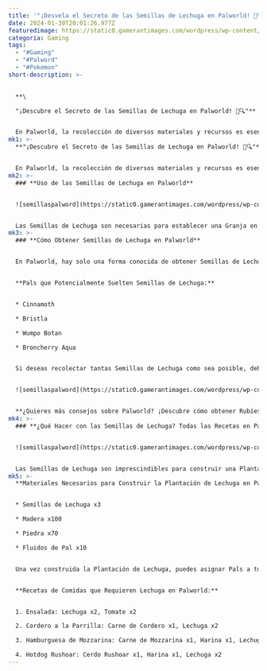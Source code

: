 ```yaml
---
title: '"¡Desvela el Secreto de las Semillas de Lechuga en Palworld! 🌱🔍"'
date: 2024-01-30T20:01:26.977Z
featuredimage: https://static0.gamerantimages.com/wordpress/wp-content/uploads/2024/01/lettuce-seeds-palworld.jpg?q=50&fit=contain&w=1140&h=&dpr=1.5
categoria: Gaming
tags:
  - "#Gaming"
  - "#Palword"
  - "#Pokemon"
short-description: >-
  

  **\

  "¡Descubre el Secreto de las Semillas de Lechuga en Palworld! 🌱🔍"**


  En Palworld, la recolección de diversos materiales y recursos es esencial para sobrevivir en las islas y desarrollar tu base mediante la creación de nuevo
mk1: >-
  **"¡Descubre el Secreto de las Semillas de Lechuga en Palworld! 🌱🔍"**


  En Palworld, la recolección de diversos materiales y recursos es esencial para sobrevivir en las islas y desarrollar tu base mediante la creación de nuevos objetos, instalaciones, herramientas y armas. Entre los numerosos materiales disponibles, las Semillas de Lechuga resultan muy útiles por varias razones.
mk2: >-
  ### **Uso de las Semillas de Lechuga en Palworld**


  ![semillaspalword](https://static0.gamerantimages.com/wordpress/wp-content/uploads/2024/01/lettuce-seeds-in-palworld.jpg?q=50&fit=crop&w=1500&dpr=1.5 "semillaspalword")


  Las Semillas de Lechuga son necesarias para establecer una Granja en tu Base en Palworld y cultivar lechuga. Esta lechuga luego se puede utilizar para cocinar diversas recetas de comidas, las cuales pueden ser consumidas por el personaje del jugador o sus Pals para mantener un nivel saludable de hambre. Dado que el hambre es uno de los aspectos más importantes a considerar en tu aventura, conocer cómo obtener alimentos como las Semillas de Lechuga será beneficioso para tu experiencia de juego.
mk3: >-
  ### **Cómo Obtener Semillas de Lechuga en Palworld**


  En Palworld, hay solo una forma conocida de obtener Semillas de Lechuga. Para adquirirlas, deberás cazar ciertos Pals salvajes y recolectar sus caídas de materiales, ya sea matándolos o capturándolos repetidamente. Las Semillas de Lechuga no son un botín común, por lo que puede llevar algún tiempo obtener algunas, y aún más si planeas acumular un buen número.


  **Pals que Potencialmente Suelten Semillas de Lechuga:**


  * Cinnamoth

  * Bristla

  * Wumpo Botan

  * Broncherry Aqua


  Si deseas recolectar tantas Semillas de Lechuga como sea posible, debes dirigirte a un área donde aparezcan con frecuencia los Pals mencionados anteriormente. Afortunadamente, hay una ubicación abundante en Cinnamoth y Bristla, lo que la convierte en el lugar perfecto para buscar Semillas de Lechuga. Este hábitat se encuentra en el centro del mapa de Palworld y es hogar de muchos Cinnamoth y Bristla, lo que te permitirá cazar ambas especies al mismo tiempo. No olvides llevar un buen equipo de Pals y algunas Esferas de Pal para mantener tu energía. Para ubicaciones precisas, consulta la captura de pantalla del mapa a continuación, donde se identifica este hábitat con marcas naranjas.


  ![semillaspalword](https://static0.gamerantimages.com/wordpress/wp-content/uploads/2024/01/cinnamoth-habitat.jpg?q=50&fit=crop&w=1500&dpr=1.5 "semillaspalword")


  **¿Quieres más consejos sobre Palworld? ¡Descubre cómo obtener Rubíes y otros trucos! 🤯👉** *\[Enlace al artículo sobre cómo obtener Rubíes]*
mk4: >-
  ### **¿Qué Hacer con las Semillas de Lechuga? Todas las Recetas en Palworld**


  ![semillaspalword](https://static0.gamerantimages.com/wordpress/wp-content/uploads/2024/01/palworld-cook-4.jpg?q=50&fit=crop&w=1500&dpr=1.5 "semillaspalword")


  Las Semillas de Lechuga son imprescindibles para construir una Plantación de Lechuga, la cual te permite establecer una granja en tu Base y automáticamente generar recursos para hacer comida, tanto para ti como para tus Pals, incluidos los que trabajan en la Base. Puedes desbloquear la Plantación de Lechuga usando Puntos de Tecnología para comprar la receta de construcción a partir del nivel 38 en adelante. Después de desbloquearla, puedes construir la Plantación de Lechuga en tu Base a expensas de algunos materiales.
mk5: >-
  **Materiales Necesarios para Construir la Plantación de Lechuga en Palworld:**


  * Semillas de Lechuga x3

  * Madera x100

  * Piedra x70

  * Fluidos de Pal x10


  Una vez construida la Plantación de Lechuga, puedes asignar Pals a tu Base para que cultiven lechuga mientras te aventuras por ahí. Si tienes Pals activos en tu base que pueden realizar tanto las tareas de Plantar como de Regar, podrás cultivar lechuga a un ritmo bastante decente.


  **Recetas de Comidas que Requieren Lechuga en Palworld:**


  1. Ensalada: Lechuga x2, Tomate x2

  2. Cordero a la Parrilla: Carne de Cordero x1, Lechuga x2

  3. Hamburguesa de Mozzarina: Carne de Mozzarina x1, Harina x1, Lechuga x2

  4. Hotdog Rushoar: Cerdo Rushoar x1, Harina x1, Lechuga x2
---
```

